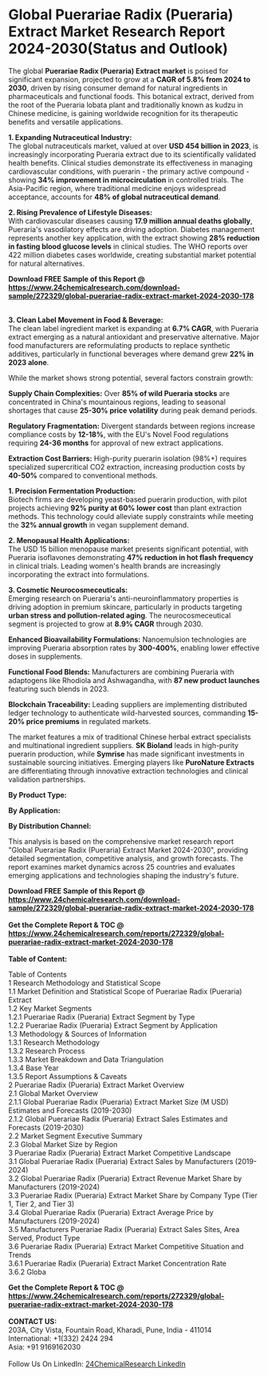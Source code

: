 <h1>Global Puerariae Radix (Pueraria) Extract Market Research Report 2024-2030(Status and Outlook)</h1><p>The global <strong>Puerariae Radix (Pueraria) Extract market</strong> is poised for significant expansion, projected to grow at a <strong>CAGR of 5.8% from 2024 to 2030</strong>, driven by rising consumer demand for natural ingredients in pharmaceuticals and functional foods. This botanical extract, derived from the root of the Pueraria lobata plant and traditionally known as kudzu in Chinese medicine, is gaining worldwide recognition for its therapeutic benefits and versatile applications.</p><p><strong>1. Expanding Nutraceutical Industry:</strong><br>
The global nutraceuticals market, valued at over <strong>USD 454 billion in 2023</strong>, is increasingly incorporating Pueraria extract due to its scientifically validated health benefits. Clinical studies demonstrate its effectiveness in managing cardiovascular conditions, with puerarin - the primary active compound - showing <strong>34% improvement in microcirculation</strong> in controlled trials. The Asia-Pacific region, where traditional medicine enjoys widespread acceptance, accounts for <strong>48% of global nutraceutical demand</strong>.</p><p><strong>2. Rising Prevalence of Lifestyle Diseases:</strong><br>
With cardiovascular diseases causing <strong>17.9 million annual deaths globally</strong>, Pueraria's vasodilatory effects are driving adoption. Diabetes management represents another key application, with the extract showing <strong>28% reduction in fasting blood glucose levels</strong> in clinical studies. The WHO reports over 422 million diabetes cases worldwide, creating substantial market potential for natural alternatives.</p><div><b>Download FREE Sample of this Report @ 
            <a href="https://www.24chemicalresearch.com/download-sample/272329/global-puerariae-radix-extract-market-2024-2030-178">
            https://www.24chemicalresearch.com/download-sample/272329/global-puerariae-radix-extract-market-2024-2030-178</a></b></div><br><p><strong>3. Clean Label Movement in Food &amp; Beverage:</strong><br>
The clean label ingredient market is expanding at <strong>6.7% CAGR</strong>, with Pueraria extract emerging as a natural antioxidant and preservative alternative. Major food manufacturers are reformulating products to replace synthetic additives, particularly in functional beverages where demand grew <strong>22% in 2023 alone</strong>.</p><p>While the market shows strong potential, several factors constrain growth:</p><p><strong>Supply Chain Complexities:</strong> Over <strong>85% of wild Pueraria stocks</strong> are concentrated in China's mountainous regions, leading to seasonal shortages that cause <strong>25-30% price volatility</strong> during peak demand periods.</p><p><strong>Regulatory Fragmentation:</strong> Divergent standards between regions increase compliance costs by <strong>12-18%</strong>, with the EU's Novel Food regulations requiring <strong>24-36 months</strong> for approval of new extract applications.</p><p><strong>Extraction Cost Barriers:</strong> High-purity puerarin isolation (98%+) requires specialized supercritical CO2 extraction, increasing production costs by <strong>40-50%</strong> compared to conventional methods.</p><p><strong>1. Precision Fermentation Production:</strong><br>
Biotech firms are developing yeast-based puerarin production, with pilot projects achieving <strong>92% purity at 60% lower cost</strong> than plant extraction methods. This technology could alleviate supply constraints while meeting the <strong>32% annual growth</strong> in vegan supplement demand.</p><p><strong>2. Menopausal Health Applications:</strong><br>
The USD 15 billion menopause market presents significant potential, with Pueraria isoflavones demonstrating <strong>47% reduction in hot flash frequency</strong> in clinical trials. Leading women's health brands are increasingly incorporating the extract into formulations.</p><p><strong>3. Cosmetic Neurocosmeceuticals:</strong><br>
Emerging research on Pueraria's anti-neuroinflammatory properties is driving adoption in premium skincare, particularly in products targeting <strong>urban stress and pollution-related aging</strong>. The neurocosmeceutical segment is projected to grow at <strong>8.9% CAGR</strong> through 2030.</p><p><strong>Enhanced Bioavailability Formulations:</strong> Nanoemulsion technologies are improving Pueraria absorption rates by <strong>300-400%</strong>, enabling lower effective doses in supplements.</p><p><strong>Functional Food Blends:</strong> Manufacturers are combining Pueraria with adaptogens like Rhodiola and Ashwagandha, with <strong>87 new product launches</strong> featuring such blends in 2023.</p><p><strong>Blockchain Traceability:</strong> Leading suppliers are implementing distributed ledger technology to authenticate wild-harvested sources, commanding <strong>15-20% price premiums</strong> in regulated markets.</p><p>The market features a mix of traditional Chinese herbal extract specialists and multinational ingredient suppliers. <strong>SK Bioland</strong> leads in high-purity puerarin production, while <strong>Symrise</strong> has made significant investments in sustainable sourcing initiatives. Emerging players like <strong>PuroNature Extracts</strong> are differentiating through innovative extraction technologies and clinical validation partnerships.</p><p><strong>By Product Type:</strong></p><p><strong>By Application:</strong></p><p><strong>By Distribution Channel:</strong></p><p>This analysis is based on the comprehensive market research report "Global Puerariae Radix (Pueraria) Extract Market 2024-2030", providing detailed segmentation, competitive analysis, and growth forecasts. The report examines market dynamics across 25 countries and evaluates emerging applications and technologies shaping the industry's future.</p><div><b>Download FREE Sample of this Report @ 
            <a href="https://www.24chemicalresearch.com/download-sample/272329/global-puerariae-radix-extract-market-2024-2030-178">
            https://www.24chemicalresearch.com/download-sample/272329/global-puerariae-radix-extract-market-2024-2030-178</a></b></div><br><div><b>Get the Complete Report & TOC @ 
            <a href="https://www.24chemicalresearch.com/reports/272329/global-puerariae-radix-extract-market-2024-2030-178">
            https://www.24chemicalresearch.com/reports/272329/global-puerariae-radix-extract-market-2024-2030-178</a></b></div><br>
            <b>Table of Content:</b><p>Table of Contents<br />
1 Research Methodology and Statistical Scope<br />
1.1 Market Definition and Statistical Scope of Puerariae Radix (Pueraria) Extract<br />
1.2 Key Market Segments<br />
1.2.1 Puerariae Radix (Pueraria) Extract Segment by Type<br />
1.2.2 Puerariae Radix (Pueraria) Extract Segment by Application<br />
1.3 Methodology & Sources of Information<br />
1.3.1 Research Methodology<br />
1.3.2 Research Process<br />
1.3.3 Market Breakdown and Data Triangulation<br />
1.3.4 Base Year<br />
1.3.5 Report Assumptions & Caveats<br />
2 Puerariae Radix (Pueraria) Extract Market Overview<br />
2.1 Global Market Overview<br />
2.1.1 Global Puerariae Radix (Pueraria) Extract Market Size (M USD) Estimates and Forecasts (2019-2030)<br />
2.1.2 Global Puerariae Radix (Pueraria) Extract Sales Estimates and Forecasts (2019-2030)<br />
2.2 Market Segment Executive Summary<br />
2.3 Global Market Size by Region<br />
3 Puerariae Radix (Pueraria) Extract Market Competitive Landscape<br />
3.1 Global Puerariae Radix (Pueraria) Extract Sales by Manufacturers (2019-2024)<br />
3.2 Global Puerariae Radix (Pueraria) Extract Revenue Market Share by Manufacturers (2019-2024)<br />
3.3 Puerariae Radix (Pueraria) Extract Market Share by Company Type (Tier 1, Tier 2, and Tier 3)<br />
3.4 Global Puerariae Radix (Pueraria) Extract Average Price by Manufacturers (2019-2024)<br />
3.5 Manufacturers Puerariae Radix (Pueraria) Extract Sales Sites, Area Served, Product Type<br />
3.6 Puerariae Radix (Pueraria) Extract Market Competitive Situation and Trends<br />
3.6.1 Puerariae Radix (Pueraria) Extract Market Concentration Rate<br />
3.6.2 Globa</p><div><b>Get the Complete Report & TOC @ 
            <a href="https://www.24chemicalresearch.com/reports/272329/global-puerariae-radix-extract-market-2024-2030-178">
            https://www.24chemicalresearch.com/reports/272329/global-puerariae-radix-extract-market-2024-2030-178</a></b></div><br><b>CONTACT US:</b><br>
            203A, City Vista, Fountain Road, Kharadi, Pune, India - 411014<br>
            International: +1(332) 2424 294<br>
            Asia: +91 9169162030 <br><br>
            Follow Us On LinkedIn: <a href="https://www.linkedin.com/company/24chemicalresearch/">24ChemicalResearch LinkedIn</a>